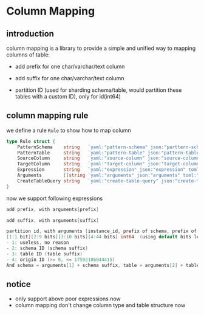 # Column Mapping

## introduction

column mapping is a library to provide a simple and unified way to mapping columns of table:

- add prefix for one char/varchar/text column

- add suffix for one char/varchar/text column

- partition ID (used for sharding schema/table, would partition these tables with a custom ID), only for id(int64)

## column mapping rule

we define a rule `Rule` to show how to map column

```go
type Rule struct {
	PatternSchema    string   `yaml:"pattern-schema" json:"parttern-schema" toml:"pattern-schema"`
	PatternTable     string   `yaml:"pattern-table" json:"pattern-table" toml:"pattern-table"`
	SourceColumn     string   `yaml:"source-column" json:"source-column" toml:"source-column"` // modify, add refer column, ignore
	TargetColumn     string   `yaml:"target-column" json:"target-column" toml:"target-column"` // add column, modify
	Expression       string   `yaml:"expression" json:"expression" toml:"expression"`
	Arguments        []string `yaml:"arguments" json:"arguments" toml:"arguments"`
	CreateTableQuery string   `yaml:"create-table-query" json:"create-table-query" toml:"create-table-query"`
}
```

now we support following expressions

``` go
add prefix, with arguments[prefix]

add suffix, with arguments[suffix]

partition id, with arguments [instance_id, prefix of schema, prefix of table]
[1:1 bit][2:9 bits][3:10 bits][4:44 bits] int64  (using default bits length)
- 1: useless, no reason
- 2: schema ID (schema suffix)
- 3: table ID (table suffix)
- 4: origin ID (>= 0, <= 17592186044415)
And schema = arguments[1] + schema suffix, table = arguments[2] + table suffix
```

## notice
* only support above poor expressions now
* column mapping don't change column type and table structure now
